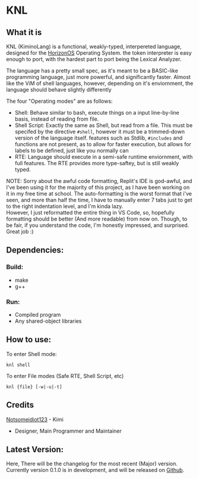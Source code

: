 # KNL

## What it is

KNL (KiminoLang) is a functional, weakly-typed, interpereted language, designed for the [HorizonOS](https://github.com/notsomeidiot123/horizon-os) Operating System. the token interpreter is easy enough to port, with the hardest part to port being the Lexical Analyzer. 

The language has a pretty small spec, as it's meant to be a BASIC-like programming language, just more powerful, and significantly faster. Almost like the ViM of shell languages, however, depending on it's enviornment, the language should behave slightly differently

The four "Operating modes" are as follows:

* Shell: Behave similar to bash, execute things on a input line-by-line basis, instead of reading from file. 
* Shell Script: Exactly the same as Shell, but read from a file. This must be specifed by the directive `#shell`, however it must be a trimmed-down version of the language itself. features such as Stdlib, `#includes` and functions are not present, as to allow for faster execution, but allows for labels to be defined, just like you normally can
* RTE: Language should execute in a semi-safe runtime enviornment, with full features. The RTE provides more type-saftey, but is still weakly typed. 

NOTE: Sorry about the awful code formatting, Replit's IDE is god-awful, and I've been using it for the majority of this project, as I have been working on it in my free time at school. The auto-formatting is the worst
format that i've seen, and more than half the time, I have to manually enter 7 tabs just to get to the right indentation level, and I'm kinda lazy.  
However, I just reformatted the entire thing in VS Code, so, hopefully formatting should be better (And more readable) from now on. Though, to be fair, if you understand the code, I'm honestly impressed, and surprised. Great job :)

## Dependencies:

### Build:

- make
- g++

### Run: 

- Compiled program
- Any shared-object libraries 

## How to use:

To enter Shell mode:

    knl shell

To enter File modes (Safe RTE, Shell Script, etc)
    
    knl {file} [-w|-u|-t]

## Credits

[Notsomeidiot123](https://github.com/notsomeidiot123) - Kimi

- Designer, Main Programmer and Maintainer

## Latest Version:

Here, There will be the changelog for the most recent (Major) version. Currently version 0.1.0 is in development, and will be released on [Github](https://github.com/notsomeidiot123/KNL/releases).